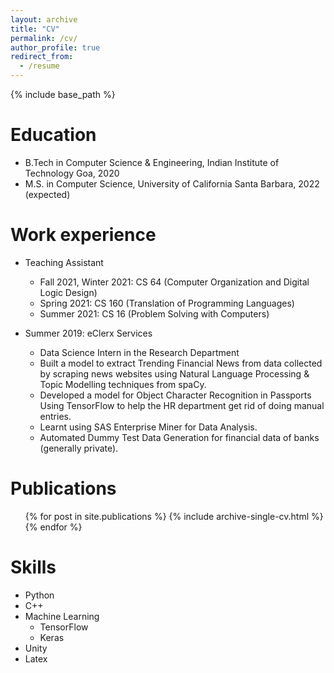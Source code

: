 ```yaml
---
layout: archive
title: "CV"
permalink: /cv/
author_profile: true
redirect_from:
  - /resume
---
```


{% include base_path %}

Education
======
* B.Tech in Computer Science & Engineering, Indian Institute of Technology Goa, 2020
* M.S. in Computer Science, University of California Santa Barbara, 2022 (expected)

Work experience
======
* Teaching Assistant
  * Fall 2021, Winter 2021: CS 64 (Computer Organization and Digital Logic Design)
  * Spring 2021: CS 160 (Translation of Programming Languages)
  * Summer 2021: CS 16 (Problem Solving with Computers)

* Summer 2019: eClerx Services
  * Data Science Intern in the Research Department
  * Built a model to extract Trending Financial News from data collected by scraping news websites using Natural Language Processing & Topic Modelling techniques from spaCy.
  * Developed a model for Object Character Recognition in Passports Using TensorFlow to help the HR department get rid of doing manual entries.
  * Learnt using SAS Enterprise Miner for Data Analysis.
  * Automated Dummy Test Data Generation for financial data of banks (generally private).
  
Publications
======
  <ul>{% for post in site.publications %}
    {% include archive-single-cv.html %}
  {% endfor %}</ul>
  
Skills
======
* Python
* C++
* Machine Learning
  * TensorFlow
  * Keras
* Unity
* Latex
